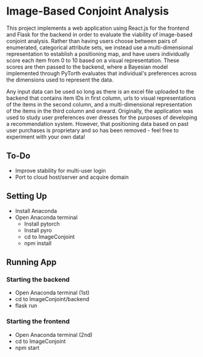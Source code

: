 # Image-Based Conjoint Analysis

This project implements a web application using React.js for the frontend and Flask for the backend in order to evaluate the viability of 
image-based conjoint analysis. Rather than having users choose between pairs of enumerated, categorical attribute sets, we instead use a 
multi-dimensional representation to establish a positioning map, and have users individually score each item from 0 to 10 based on a 
visual representation. These scores are then passed to the backend, where a Bayesian model implemented through PyTorth evaluates that
individual's preferences across the dimensions used to represent the data.

Any input data can be used so long as there is an excel file uploaded to the backend that contains item IDs in first column, urls to visual 
representations of the items in the second column, and a multi-dimensional representation of the items in the third column and onward. 
Originally, the application was used to study user preferences over dresses for the purposes of developing a recommendation system. However,
that positioning data based on past user purchases is proprietary and so has been removed - feel free to experiment with your own data!


## To-Do

- Improve stability for multi-user login
- Port to cloud host/server and acquire domain


## Setting Up

- Install Anaconda
- Open Anaconda terminal
    - Install pytorch
    - Install pyro
    - cd to ImageConjoint
    - npm install


## Running App

### Starting the backend

- Open Anaconda terminal (1st)
- cd to ImageConjoint/backend
- flask run

### Starting the frontend

- Open Anaconda terminal (2nd)
- cd to ImageConjoint
- npm start
